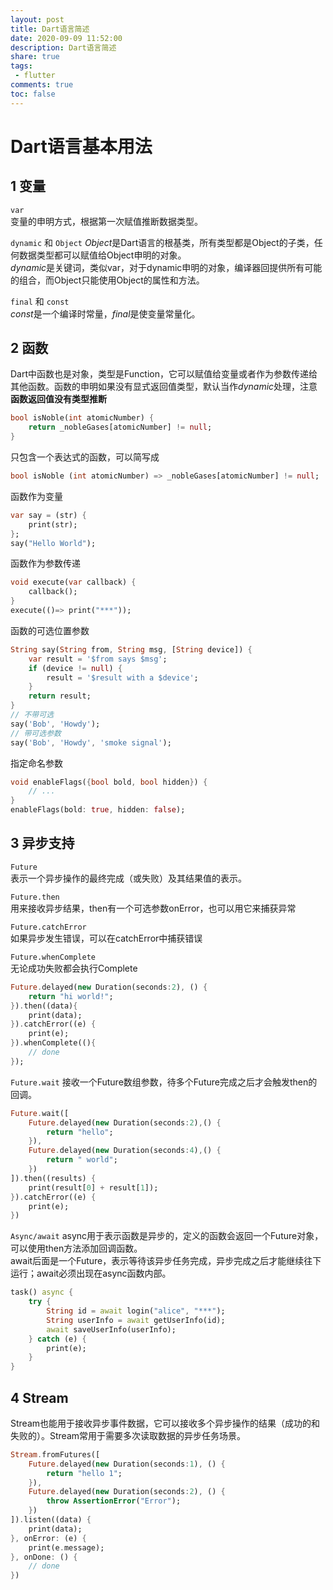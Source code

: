 ```yaml
---
layout: post
title: Dart语言简述
date: 2020-09-09 11:52:00
description: Dart语言简述
share: true
tags:
 - flutter
comments: true
toc: false
---
```


# Dart语言基本用法

## 1 变量  

`var`   
变量的申明方式，根据第一次赋值推断数据类型。  

`dynamic` 和 `Object`
*Object*是Dart语言的根基类，所有类型都是Object的子类，任何数据类型都可以赋值给Object申明的对象。  
*dynamic*是关键词，类似var，对于dynamic申明的对象，编译器回提供所有可能的组合，而Object只能使用Object的属性和方法。  

`final` 和 `const`  
*const*是一个编译时常量，*final*是使变量常量化。

## 2 函数

Dart中函数也是对象，类型是Function，它可以赋值给变量或者作为参数传递给其他函数。函数的申明如果没有显式返回值类型，默认当作*dynamic*处理，注意**函数返回值没有类型推断**

```dart
bool isNoble(int atomicNumber) {
    return _nobleGases[atomicNumber] != null;
}
```  

只包含一个表达式的函数，可以简写成  

```dart
bool isNoble (int atomicNumber) => _nobleGases[atomicNumber] != null;
```

函数作为变量  

```dart
var say = (str) {
    print(str);
};
say("Hello World");
```

函数作为参数传递  

```dart
void execute(var callback) {
    callback();
}
execute(()=> print("***"));
```

函数的可选位置参数  

```dart
String say(String from, String msg, [String device]) {
    var result = '$from says $msg';
    if (device != null) {
        result = '$result with a $device';
    }
    return result;
}
// 不带可选  
say('Bob', 'Howdy');
// 带可选参数
say('Bob', 'Howdy', 'smoke signal');
```

指定命名参数  

```dart
void enableFlags({bool bold, bool hidden}) {
    // ...
}
enableFlags(bold: true, hidden: false);
```

## 3 异步支持

`Future`  
表示一个异步操作的最终完成（或失败）及其结果值的表示。  

`Future.then`  
用来接收异步结果，then有一个可选参数onError，也可以用它来捕获异常  

`Future.catchError`  
如果异步发生错误，可以在catchError中捕获错误  

`Future.whenComplete`  
无论成功失败都会执行Complete  

```dart
Future.delayed(new Duration(seconds:2), () {
    return "hi world!";
}).then((data){
    print(data);
}).catchError((e) {
    print(e);
}).whenComplete((){
    // done
});
```

`Future.wait`
接收一个Future数组参数，待多个Future完成之后才会触发then的回调。  

```dart
Future.wait([
    Future.delayed(new Duration(seconds:2),() {
        return "hello";
    }),
    Future.delayed(new Duration(seconds:4),() {
        return " world";
    })
]).then((results) {
    print(result[0] + result[1]);
}).catchError((e) {
    print(e);
})
```

`Async/await`
async用于表示函数是异步的，定义的函数会返回一个Future对象，可以使用then方法添加回调函数。  
await后面是一个Future，表示等待该异步任务完成，异步完成之后才能继续往下运行；await必须出现在async函数内部。  

```dart
task() async {
    try {
        String id = await login("alice", "***");
        String userInfo = await getUserInfo(id);
        await saveUserInfo(userInfo);
    } catch (e) {
        print(e);
    }
}
```  

## 4 Stream

Stream也能用于接收异步事件数据，它可以接收多个异步操作的结果（成功的和失败的）。Stream常用于需要多次读取数据的异步任务场景。  

```dart
Stream.fromFutures([
    Future.delayed(new Duration(seconds:1), () {
        return "hello 1";
    }),
    Future.delayed(new Duration(seconds:2), () {
        throw AssertionError("Error");
    })
]).listen((data) {
    print(data);
}, onError: (e) {
    print(e.message);
}, onDone: () {
    // done
})
```